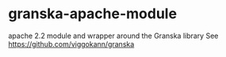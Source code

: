 granska-apache-module
=====================

apache 2.2 module and wrapper around the Granska library
See https://github.com/viggokann/granska
